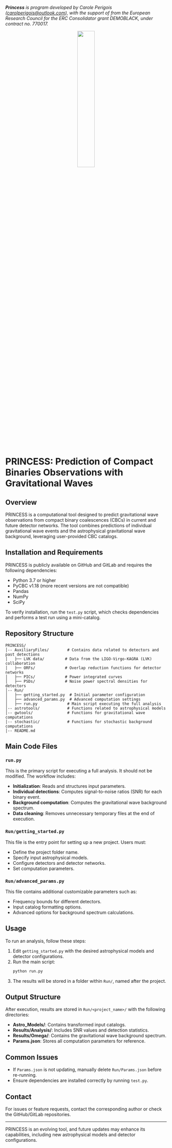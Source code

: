 _**Princess** is program developed by Carole Perigois ([carolperigois@outlook.com](mailto:carolperigois@outlook.com)), with the support of from the European Research Council for the ERC Consolidator grant DEMOBLACK, under contract no. 770017._
<p align="center" width="100%">
    <img width="33%" src="docs/Princess_logo.png">
</p>

# PRINCESS: Prediction of Compact Binaries Observations with Gravitational Waves

## Overview
PRINCESS is a computational tool designed to predict gravitational wave observations from compact binary coalescences (CBCs) in current and future detector networks. The tool combines predictions of individual gravitational wave events and the astrophysical gravitational wave background, leveraging user-provided CBC catalogs.

## Installation and Requirements
PRINCESS is publicly available on GitHub and GitLab and requires the following dependencies:

- Python 3.7 or higher
- PyCBC v1.18 (more recent versions are not compatible)
- Pandas
- NumPy
- SciPy

To verify installation, run the `test.py` script, which checks dependencies and performs a test run using a mini-catalog.

## Repository Structure
```
PRINCESS/
│-- AuxiliaryFiles/        # Contains data related to detectors and past detections
│   ├── LVK data/         # Data from the LIGO-Virgo-KAGRA (LVK) collaboration
│   ├── ORFs/             # Overlap reduction functions for detector networks
│   ├── PICs/             # Power integrated curves
│   ├── PSDs/             # Noise power spectral densities for detectors
│-- Run/
│   ├── getting_started.py  # Initial parameter configuration
│   ├── advanced_params.py  # Advanced computation settings
│   ├── run.py             # Main script executing the full analysis
│-- astrotools/            # Functions related to astrophysical models
│-- gwtools/               # Functions for gravitational wave computations
│-- stochastic/            # Functions for stochastic background computations
│-- README.md
```

## Main Code Files

### `run.py`
This is the primary script for executing a full analysis. It should not be modified. The workflow includes:
- **Initialization**: Reads and structures input parameters.
- **Individual detections**: Computes signal-to-noise ratios (SNR) for each binary event.
- **Background computation**: Computes the gravitational wave background spectrum.
- **Data cleaning**: Removes unnecessary temporary files at the end of execution.

### `Run/getting_started.py`
This file is the entry point for setting up a new project. Users must:
- Define the project folder name.
- Specify input astrophysical models.
- Configure detectors and detector networks.
- Set computation parameters.

### `Run/advanced_params.py`
This file contains additional customizable parameters such as:
- Frequency bounds for different detectors.
- Input catalog formatting options.
- Advanced options for background spectrum calculations.

## Usage
To run an analysis, follow these steps:
1. Edit `getting_started.py` with the desired astrophysical models and detector configurations.
2. Run the main script:
   ```bash
   python run.py
   ```
3. The results will be stored in a folder within `Run/`, named after the project.

## Output Structure
After execution, results are stored in `Run/<project_name>/` with the following directories:
- **Astro_Models/**: Contains transformed input catalogs.
- **Results/Analysis/**: Includes SNR values and detection statistics.
- **Results/Omega/**: Contains the gravitational wave background spectrum.
- **Params.json**: Stores all computation parameters for reference.

## Common Issues
- If `Params.json` is not updating, manually delete `Run/Params.json` before re-running.
- Ensure dependencies are installed correctly by running `test.py`.

## Contact
For issues or feature requests, contact the corresponding author or check the GitHub/GitLab repositories.

---
PRINCESS is an evolving tool, and future updates may enhance its capabilities, including new astrophysical models and detector configurations.

